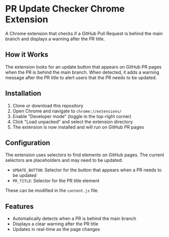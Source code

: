 # PR Update Checker Chrome Extension

A Chrome extension that checks if a GitHub Pull Request is behind the main branch and displays a warning after the PR title.

## How it Works

The extension looks for an update button that appears on GitHub PR pages when the PR is behind the main branch. When detected, it adds a warning message after the PR title to alert users that the PR needs to be updated.

## Installation

1. Clone or download this repository
2. Open Chrome and navigate to `chrome://extensions/`
3. Enable "Developer mode" (toggle in the top-right corner)
4. Click "Load unpacked" and select the extension directory
5. The extension is now installed and will run on GitHub PR pages

## Configuration

The extension uses selectors to find elements on GitHub pages. The current selectors are placeholders and may need to be updated:

- `UPDATE_BUTTON`: Selector for the button that appears when a PR needs to be updated
- `PR_TITLE`: Selector for the PR title element

These can be modified in the `content.js` file.

## Features

- Automatically detects when a PR is behind the main branch
- Displays a clear warning after the PR title
- Updates in real-time as the page changes
